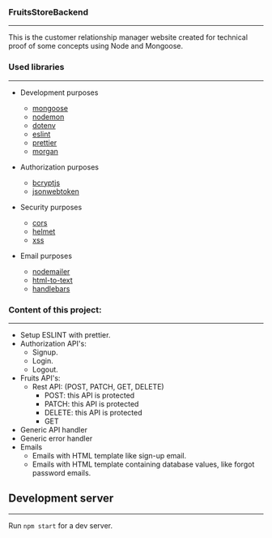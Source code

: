 ### FruitsStoreBackend

---

This is the customer relationship manager website created for technical proof of some concepts using Node and Mongoose.

### Used libraries

---

- Development purposes

  - [mongoose](https://www.npmjs.com/package/mongoose)
  - [nodemon](https://www.npmjs.com/package/nodemon)
  - [dotenv](https://www.npmjs.com/package/dotenv)
  - [eslint](https://eslint.org/)
  - [prettier](https://prettier.io/)
  - [morgan](https://www.npmjs.com/package/morgan)

- Authorization purposes

  - [bcryptjs](https://www.npmjs.com/package/bcryptjs)
  - [jsonwebtoken](https://www.npmjs.com/package/jsonwebtoken)

- Security purposes

  - [cors](https://www.npmjs.com/package/cors)
  - [helmet](https://www.npmjs.com/package/helmet)
  - [xss](https://www.npmjs.com/package/xss)

- Email purposes
  - [nodemailer](https://www.npmjs.com/package/nodemailer)
  - [html-to-text](https://www.npmjs.com/package/html-to-text)
  - [handlebars](https://www.npmjs.com/package/handlebars)

### Content of this project:

---

- Setup ESLINT with prettier.
- Authorization API's:
  - Signup.
  - Login.
  - Logout.
- Fruits API's:
  - Rest API: (POST, PATCH, GET, DELETE)
    - POST: this API is protected
    - PATCH: this API is protected
    - DELETE: this API is protected
    - GET
- Generic API handler
- Generic error handler
- Emails
  - Emails with HTML template like sign-up email.
  - Emails with HTML template containing database values, like forgot password emails.

## Development server

---

Run `npm start` for a dev server.
